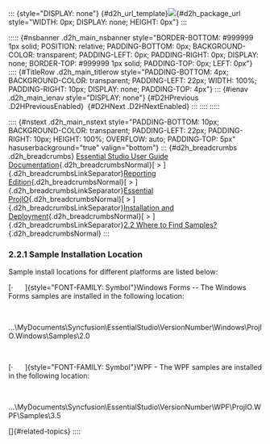 ::: {style="DISPLAY: none"}
[](ms-xhelp:///?Id=d2h_url_template){#d2h_url_template}![](!package_url!){#d2h_package_url style="WIDTH: 0px; DISPLAY: none; HEIGHT: 0px"}
:::

::::: {#nsbanner .d2h_main_nsbanner style="BORDER-BOTTOM: #999999 1px solid; POSITION: relative; PADDING-BOTTOM: 0px; BACKGROUND-COLOR: transparent; PADDING-LEFT: 0px; PADDING-RIGHT: 0px; DISPLAY: none; BORDER-TOP: #999999 1px solid; PADDING-TOP: 0px; LEFT: 0px"}
:::: {#TitleRow .d2h_main_titlerow style="PADDING-BOTTOM: 4px; BACKGROUND-COLOR: transparent; PADDING-LEFT: 22px; WIDTH: 100%; PADDING-RIGHT: 10px; DISPLAY: none; PADDING-TOP: 4px"}
::: {#ienav .d2h_main_ienav style="DISPLAY: none"}
[](ms-xhelp:///?Id=078b03f8-9a73-4be5-8c9c-aef8345493dc){#D2HPrevious .D2HPreviousEnabled}  [](ms-xhelp:///?Id=c82e724d-b29d-41ba-9813-87bee91015ee){#D2HNext .D2HNextEnabled}
:::
::::
:::::

:::: {#nstext .d2h_main_nstext style="PADDING-BOTTOM: 10px; BACKGROUND-COLOR: transparent; PADDING-LEFT: 22px; PADDING-RIGHT: 10px; HEIGHT: 100%; OVERFLOW: auto; PADDING-TOP: 5px" hasuserbackground="true" valign="bottom"}
::: {#d2h_breadcrumbs .d2h_breadcrumbs}
[Essential Studio User Guide Documentation](ms-xhelp:///?Id=12457748-09e3-4d74-a240-8e049cedf030){.d2h_breadcrumbsNormal}[ \> ]{.d2h_breadcrumbsLinkSeparator}[Reporting Edition](ms-xhelp:///?Id=027aa5b6-6676-4f93-ad23-c20e8c45792e){.d2h_breadcrumbsNormal}[ \> ]{.d2h_breadcrumbsLinkSeparator}[Essential ProjIO](ms-xhelp:///?Id=b95f675f-3e97-4b4b-93b9-e4daba965feb){.d2h_breadcrumbsNormal}[ \> ]{.d2h_breadcrumbsLinkSeparator}[Installation and Deployment](ms-xhelp:///?Id=3ce0c854-8d6d-409b-9fb0-b32dbb079689){.d2h_breadcrumbsNormal}[ \> ]{.d2h_breadcrumbsLinkSeparator}[2.2 Where to Find Samples?](ms-xhelp:///?Id=078b03f8-9a73-4be5-8c9c-aef8345493dc){.d2h_breadcrumbsNormal}
:::

### 2.2.1 Sample Installation Location

Sample install locations for different platforms are listed below:

[·      ]{style="FONT-FAMILY: Symbol"}Windows Forms -- The Windows Forms samples are installed in the following location:

 

\...\\MyDocuments\\Syncfusion\\EssentialStudio\\VersionNumber\\Windows\\ProjIO.Windows\\Samples\\2.0

 

[·      ]{style="FONT-FAMILY: Symbol"}WPF - The WPF samples are installed in the following location:

 

\...\\MyDocuments\\Syncfusion\\EssentialStudio\\VersionNumber\\WPF\\ProjIO.WPF\\Samples\\3.5

[]{#related-topics}
::::

